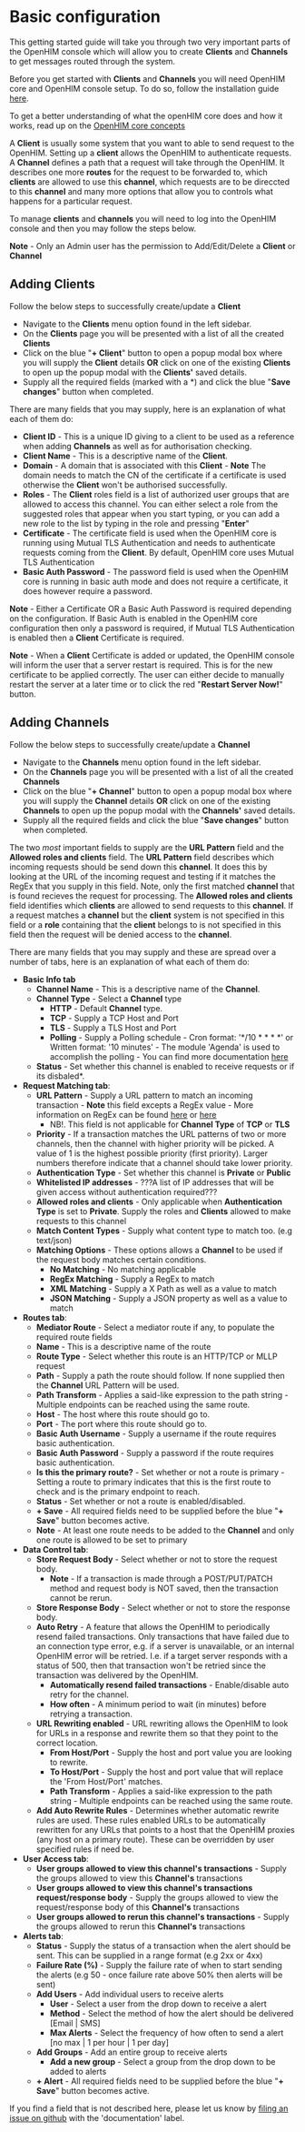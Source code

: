 Basic configuration
===================

This getting started guide will take you through two very important parts of the OpenHIM console which will allow you to create **Clients** and **Channels** to get messages routed through the system.

Before you get started with **Clients** and **Channels** you will need OpenHIM core and OpenHIM console setup. To do so, follow the installation guide [here](/getting-started.html).

To get a better understanding of what the openHIM core does and how it works, read up on the [OpenHIM core concepts](/about.html)

A **Client** is usually some system that you want to able to send request to the OpenHIM. Setting up a **client** allows the OpenHIM to authenticate requests. A **Channel** defines a path that a request will take through the OpenHIM. It describes one more **routes** for the request to be forwarded to, which **clients** are allowed to use this **channel**, which requests are to be direccted to this **channel** and many more options that allow you to controls what happens for a particular request.

To manage **clients** and **channels** you will need to log into the OpenHIM console and then you may follow the steps below.

**Note** - Only an Admin user has the permission to Add/Edit/Delete a **Client** or **Channel**

Adding Clients
--------------

Follow the below steps to successfully create/update a **Client**

* Navigate to the **Clients** menu option found in the left sidebar.
* On the **Clients** page you will be presented with a list of all the created **Clients**
* Click on the blue "**+ Client**" button to open a popup modal box where you will supply the **Client** details **OR** click on one of the existing **Clients** to open up the popup modal with the **Clients'** saved details.
* Supply all the required fields (marked with a *) and click the blue "**Save changes**" button when completed.

There are many fields that you may supply, here is an explanation of what each of them do:

* **Client ID** - This is a unique ID giving to a client to be used as a reference when adding **Channels** as well as for authorisation checking.
* **Client Name** - This is a descriptive name of the **Client**.
* **Domain** - A domain that is associated with this **Client** - **Note** The domain needs to match the CN of the certificate if a certificate is used otherwise the **Client** won't be authorised successfully.
* **Roles** - The **Client** roles field is a list of authorized user groups that are allowed to access this channel. You can either select a role from the suggested roles that appear when you start typing, or you can add a new role to the list by typing in the role and pressing "**Enter**"
* **Certificate** - The certificate field is used when the OpenHIM core is running using Mutual TLS Authentication and needs to authenticate requests coming from the **Client**. By default, OpenHIM core uses Mutual TLS Authentication
* **Basic Auth Password** - The password field is used when the OpenHIM core is running in basic auth mode and does not require a certificate, it does however require a password.

**Note** - Either a Certificate OR a Basic Auth Password is required depending on the configuration. If Basic Auth is enabled in the OpenHIM core configuration then only a password is required, if Mutual TLS Authentication is enabled then a **Client** Certificate is required.

**Note** - When a **Client** Certificate is added or updated, the OpenHIM console will inform the user that a server restart is required. This is for the new certificate to be applied correctly. The user can either decide to manually restart the server at a later time or to click the red "**Restart Server Now!**" button.

Adding Channels
---------------

Follow the below steps to successfully create/update a **Channel**

* Navigate to the **Channels** menu option found in the left sidebar.
* On the **Channels** page you will be presented with a list of all the created **Channels**
* Click on the blue "**+ Channel**" button to open a popup modal box where you will supply the **Channel** details **OR** click on one of the existing **Channels** to open up the popup modal with the **Channels'** saved details.
* Supply all the required fields and click the blue "**Save changes**" button when completed.

The two _most_ important fields to supply are the **URL Pattern** field and the **Allowed roles and clients** field. The **URL Pattern** field describes which incoming requests should be send down this **channel**. It does this by looking at the URL of the incoming request and testing if it matches the RegEx that you supply in this field. Note, only the first matched **channel** that is found recieves the request for processing. The **Allowed roles and clients** field identifies which **clients** are allowed to send requests to this **channel**. If a request matches a **channel** but the **client** system is not specified in this field or a **role** containing that the **client** belongs to is not specified in this field then the request will be denied access to the **channel**.

There are many fields that you may supply and these are spread over a number of tabs, here is an explanation of what each of them do:

* **Basic Info tab**
    * **Channel Name** - This is a descriptive name of the **Channel**.
    * **Channel Type** - Select a **Channel** type
        * **HTTP** - Default **Channel** type.
        * **TCP** - Supply a TCP Host and Port
        * **TLS** - Supply a TLS Host and Port
        * **Polling** - Supply a Polling schedule - Cron format: '*/10 * * * *' or Written format: '10 minutes' - The module 'Agenda' is used to accomplish the polling - You can find more documentation [here](https://github.com/rschmukler/agenda)
    * **Status** - Set whether this channel is enabled to receive requests or if its disbaled*.
* **Request Matching tab**:
    * **URL Pattern** - Supply a URL pattern to match an incoming transaction - **Note** this field excepts a RegEx value - More information on RegEx can be found [here](https://developer.mozilla.org/en-US/docs/Web/JavaScript/Guide/Regular_Expressions) or [here](http://www.regular-expressions.info/)
        * NB!. This field is not applicable for **Channel Type** of **TCP** or **TLS**
    * **Priority** - If a transaction matches the URL patterns of two or more channels, then the channel with higher priority will be picked. A value of 1 is the highest possible priority (first priority). Larger numbers therefore indicate that a channel should take lower priority.
    * **Authentication Type** - Set whether this channel is **Private** or **Public**
    * **Whitelisted IP addresses** - ???A list of IP addresses that will be given access without authentication required???
    * **Allowed roles and clients** - Only applicable when **Authentication Type** is set to **Private**. Supply the roles and **Clients** allowed to make requests to this channel
    * **Match Content Types** - Supply what content type to match too. (e.g text/json)
    * **Matching Options** - These options allows a **Channel** to be used if the request body matches certain conditions.
        * **No Matching** - No matching applicable
        * **RegEx Matching** - Supply a RegEx to match
        * **XML Matching** - Supply a X Path as well as a value to match
        * **JSON Matching** - Supply a JSON property as well as a value to match
* **Routes tab**:
    * **Mediator Route** - Select a mediator route if any, to populate the required route fields
    * **Name** - This is a descriptive name of the route
    * **Route Type** - Select whether this route is an HTTP/TCP or MLLP request
    * **Path** - Supply a path the route should follow. If none supplied then the **Channel** URL Pattern will be used.
    * **Path Transform** - Applies a said-like expression to the path string - Multiple endpoints can be reached using the same route.
    * **Host** - The host where this route should go to.
    * **Port** - The port where this route should go to.
    * **Basic Auth Username** - Supply a username if the route requires basic authentication.
    * **Basic Auth Password** - Supply a password if the route requires basic authentication.
    * **Is this the primary route?** - Set whether or not a route is primary - Setting a route to primary indicates that this is the first route to check and is the primary endpoint to reach.
    * **Status** - Set whether or not a route is enabled/disabled.
    * **+ Save** - All required fields need to be supplied before the blue "**+ Save**" button becomes active.
    * **Note** - At least one route needs to be added to the **Channel** and only one route is allowed to be set to primary
* **Data Control tab**:
    * **Store Request Body** - Select whether or not to store the request body.
        * **Note** - If a transaction is made through a POST/PUT/PATCH method and request body is NOT saved, then the transaction cannot be rerun.
    * **Store Response Body** - Select whether or not to store the response body.
    * **Auto Retry** - A feature that allows the OpenHIM to periodically resend failed transactions. Only transactions that have failed due to an connection type error, e.g. if a server is unavailable, or an internal OpenHIM error will be retried. I.e. if a target server responds with a status of 500, then that transaction won't be retried since the transaction was delivered by the OpenHIM.
        * **Automatically resend failed transactions** - Enable/disable auto retry for the channel.
        * **How often** - A minimum period to wait (in minutes) before retrying a transaction.
    * **URL Rewriting enabled** - URL rewriting allows the OpenHIM to look for URLs in a response and rewrite them so that they point to the correct location.
        * **From Host/Port** - Supply the host and port value you are looking to rewrite.
        * **To Host/Port** - Supply the host and port value that will replace the 'From Host/Port' matches.
        * **Path Transform** - Applies a said-like expression to the path string - Multiple endpoints can be reached using the same route.
    * **Add Auto Rewrite Rules** - Determines whether automatic rewrite rules are used. These rules enabled URLs to be automatically rewritten for any URLs that points to a host that the OpenHIM proxies (any host on a primary route). These can be overridden by user specified rules if need be.
* **User Access tab**:
    * **User groups allowed to view this channel's transactions** - Supply the groups allowed to view this **Channel's** transactions
    * **User groups allowed to view this channel's transactions request/response body** - Supply the groups allowed to view the request/response body of this **Channel's** transactions
    * **User groups allowed to rerun this channel's transactions** - Supply the groups allowed to rerun this **Channel's** transactions
* **Alerts tab**:
    * **Status** - Supply the status of a transaction when the alert should be sent. This can be supplied in a range format (e.g 2xx or 4xx)
    * **Failure Rate (%)** - Supply the failure rate of when to start sending the alerts (e.g 50 - once failure rate above 50% then alerts will be sent)
    * **Add Users** - Add individual users to receive alerts 
        * **User** - Select a user from the drop down to receive a alert
        * **Method** - Select the method of how the alert should be delivered [Email | SMS]
        * **Max Alerts** - Select the frequency of how often to send a alert [no max | 1 per hour | 1 per day]
    * **Add Groups** - Add an entire group to receive alerts
        * **Add a new group** - Select a group from the drop down to be added to alerts
    * **+ Alert** - All required fields need to be supplied before the blue "**+ Save**" button becomes active.

If you find a field that is not described here, please let us know by [filing an issue on github](https://github.com/jembi/openhim-core-js/issues/new) with the 'documentation' label.
